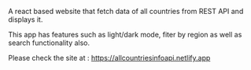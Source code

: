 A react based website that fetch data of all countries from REST API and displays it.

This app has features such as light/dark mode, fiter by region as well as search functionality also.


Please check  the site at : https://allcountriesinfoapi.netlify.app
